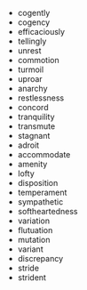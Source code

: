 * cogently
* cogency
* efficaciously
* tellingly
* unrest
* commotion
* turmoil
* uproar
* anarchy
* restlessness
* concord
* tranquility
* transmute
* stagnant
* adroit
* accommodate
* amenity
* lofty
* disposition
* temperament
* sympathetic
* softheartedness
* variation
* flutuation
* mutation
* variant
* discrepancy
* stride
* strident